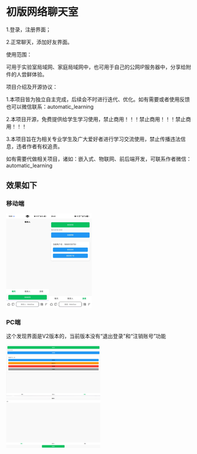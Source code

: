 # 初版网络聊天室

1.登录，注册界面；

2.正常聊天，添加好友界面。



使用范围：

可用于实验室局域网、家庭局域网中，也可用于自己的公网IP服务器中，分享给附件的人尝鲜体验。



项目介绍及开源协议：

1.本项目皆为独立自主完成，后续会不时进行迭代、优化。如有需要或者使用反馈也可以微信联系：automatic_learning

2.本项目开源，免费提供给学生学习使用，禁止商用！！！禁止商用！！！禁止商用！！！

3.本项目旨在为相关专业学生及广大爱好者进行学习交流使用，禁止传播违法信息，违者作者有权追责。



如有需要代做相关项目，诸如：嵌入式、物联网、前后端开发，可联系作者微信：automatic_learning





## 效果如下



### 移动端

<img src=".\picture\移动端-联系人.jpg" alt="移动端-联系人" style="zoom: 25%;" /><img src=".\picture\移动端-发现.jpg" alt="移动端-发现" style="zoom:25%;" />



### PC端

这个发现界面是V2版本的，当前版本没有“退出登录”和“注销账号”功能

<img src=".\picture\PC端-发现V2版本.png" alt="PC端-发现V2版本" style="zoom:25%;" />





<img src=".\picture\PC端-联系人.png" alt="PC端-联系人" style="zoom:25%;" />

